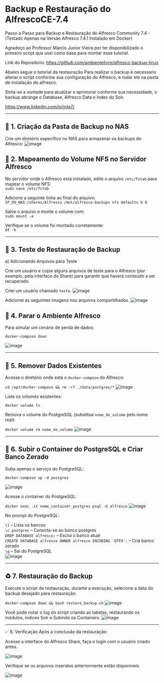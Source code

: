 # Backup e Restauração do AlfrescoCE-7.4

Passo a Passo para Backup e Restauração do Alfresco Community 7.4 - (Testado Apenas na Versão Alfresco 7.4.1 Instalado em Docker)

Agradeço ao Professor Marcio Junior Vieira por ter disponibilizado o primeiro script que usei como base para montar esse tutorial.

Link do Repositorio: https://github.com/ambientelivre/alfresco-backup-linux

Abaixo segue o tutorial da restauração
Para realizar o backup é necessario alterar o script conforme sua configuração do Alfresco, e rodar ele na pasta de instalação do alfresco.

Sinta-se a vontade para atualizar e aprimorar conforme sua necessidade, o backup abrange o Database, Alfresco Data e Index do Solr.

https://www.linkedin.com/in/jota7/

---

## 📁 1. Criação da Pasta de Backup no NAS

Crie um diretório específico no NAS para armazenar os backups do Alfresco:
![image](https://github.com/user-attachments/assets/c5385303-d6c9-405a-843f-a25e046b09bc)

## 🔗 2. Mapeamento do Volume NFS no Servidor Alfresco

No servidor onde o Alfresco está instalado, edite o arquivo `/etc/fstab` para mapear o volume NFS:  
`sudo nano /etc/fstab`

Adicione a seguinte linha ao final do arquivo:  
`IP_DO_NAS:/shares/Alfresco /mnt/alfresco-backups nfs defaults 0 0`

Salve o arquivo e monte o volume com:  
`sudo mount -a`

Verifique se o volume foi montado corretamente:  
`df -h`

---

## 🧪 3. Teste de Restauração de Backup

a) Adicionando Arquivos para Teste

Crie um usuário e copie alguns arquivos de teste para o Alfresco (por exemplo, pela interface do Share) para garantir que haverá conteúdo a ser recuperado.

Criei um usuário chamado `teste`.
![image](https://github.com/user-attachments/assets/2ce906db-306d-4589-86af-0e5c341f05d3)

Adicionei as seguintes imagens nos arquivos compartilhados.
![image](https://github.com/user-attachments/assets/e97a4192-f56e-4bee-8756-148cccc892c8)

## 🛑 4. Parar o Ambiente Alfresco

Para simular um cenário de perda de dados:

`docker-compose down`

![image](https://github.com/user-attachments/assets/936ea00c-0463-4c0f-868e-97460c0bbea2)

---

## 🧹 5. Remover Dados Existentes

Acesse o diretório onde está o `docker-compose` do Alfresco:

`cd /opt/docker-compose && rm -rf ./data/postgres/*`
![image](https://github.com/user-attachments/assets/89fc3de7-82f4-4eac-aeed-b4c5e0e113d6)

Liste os volumes existentes:

`docker volume ls`

Remova o volume do PostgreSQL (substitua `nome_do_volume` pelo nome real):

`docker volume rm nome_do_volume`
![image](https://github.com/user-attachments/assets/1ddf8d40-dc8a-47f6-b91a-037477d6c744)

---

## 🐘 6. Subir o Container do PostgreSQL e Criar Banco Zerado

Suba apenas o serviço do PostgreSQL:

`docker-compose up -d postgres`

![image](https://github.com/user-attachments/assets/8c673301-1863-43ec-a425-c0def969373b)

Acesse o container do PostgreSQL:

`docker exec -it nome_container_postgres psql -U alfresco`
![image](https://github.com/user-attachments/assets/146bc9c6-3c8e-4dbf-8939-92da4781d653)

No prompt do PostgreSQL:

`\l`                      – Lista os bancos  
`\c postgres`             – Conecta-se ao banco postgres  
`DROP DATABASE alfresco;` – Exclui o banco atual  
`CREATE DATABASE alfresco OWNER alfresco ENCODING 'UTF8';` – Cria banco zerado  
`\q`                      – Sai do PostgreSQL  
![image](https://github.com/user-attachments/assets/455a8300-7020-4e30-8930-50c9e04e24e5)

---

## ♻️ 7. Restauração do Backup

Execute o script de restauração, durante a execução, selecione a data do backup desejado para restauração:

`docker-compose down && bash restore_backup.sh`
![image](https://github.com/user-attachments/assets/03a9de50-bca0-42d3-b050-190b0d923d53)

Você pode notar o log do script criando as tabelas, restaurando os módulos, índices Solr e Subindo os Containers.
![image](https://github.com/user-attachments/assets/8c8d8889-b7aa-477a-9ef2-52a738afeb16)

---

✅ 8. Verificação
Após a conclusão da restauração:

Acesse a interface do Alfresco Share, faça o login com o usuário criado antes.

![image](https://github.com/user-attachments/assets/53ee75fb-24bb-4ba2-a52c-df9a0075b3f4)

Verifique se os arquivos inseridos anteriormente estão disponíveis

![image](https://github.com/user-attachments/assets/44d7b67a-2f70-4978-b6b1-d1ad72fced12)
















